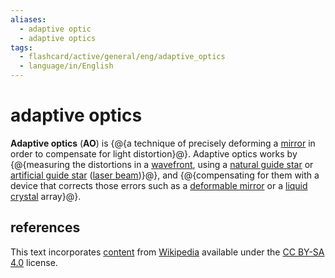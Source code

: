 ```yaml
---
aliases:
  - adaptive optic
  - adaptive optics
tags:
  - flashcard/active/general/eng/adaptive_optics
  - language/in/English
---
```


# adaptive optics

__Adaptive optics__ (__AO__) is {@{a technique of precisely deforming a [mirror](mirror.md) in order to compensate for light distortion}@}. Adaptive optics works by {@{measuring the distortions in a [wavefront](wavefront.md), using a [natural guide star](#natural%20guide%20star) or [artificial guide star](#artificial%20guide%20star) ([laser beam](laser.md))}@}, and {@{compensating for them with a device that corrects those errors such as a [deformable mirror](deformable%20mirror.md) or a [liquid crystal](liquid%20crystal.md) array}@}. <!--SR:!2025-06-09,244,330!2026-02-03,406,310!2025-01-05,108,290-->

## references

This text incorporates [content](https://en.wikipedia.org/wiki/adaptive_optics) from [Wikipedia](Wikipedia.md) available under the [CC BY-SA 4.0](https://creativecommons.org/licenses/by-sa/4.0/) license.
